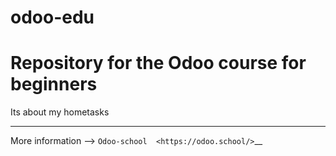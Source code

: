 # odoo-edu
Repository for the Odoo course for beginners
======================================
Its about my hometasks

--------------------------------------------------------------------------

More information --> `Odoo-school  <https://odoo.school/>`__
